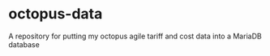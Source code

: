 # octopus-data
A repository for putting my octopus agile tariff and cost data into a MariaDB database
